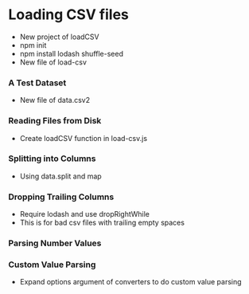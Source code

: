 # Loading CSV files

* New project of loadCSV
* npm init
* npm install lodash shuffle-seed
* New file of load-csv

### A Test Dataset
* New file of data.csv2

### Reading Files from Disk
* Create loadCSV function in load-csv.js

### Splitting into Columns
* Using data.split and map

### Dropping Trailing Columns
* Require lodash and use dropRightWhile
* This is for bad csv files with trailing empty spaces

### Parsing Number Values

### Custom Value Parsing
* Expand options argument of converters to do custom value parsing
